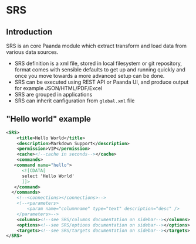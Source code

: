 # SRS

## Introduction

SRS is an core Paanda module  which extract transform and load data from various data sources.

- SRS definition is a xml file, stored in local filesystem or git repository,  format comes with sensible defaults to get up and running quickly and once you move towards a more advanced setup can be done.
- SRS can be executed using REST API or  Paanda UI,   and produce output for example JSON/HTML/PDF/Excel 
- SRS are grouped in applications
- SRS can inherit canfiguration from `global.xml` file

## "Hello world" example
 
``` xml
<SRS>
    <title>Hello World</title>
    <description>Markdown Support</description>
    <permission>VIP</permission>
    <cache><!--cache in seconds--></cache>
    <commands>
   <command name="hello">
      <![CDATA[
      select 'Hello World'
      ]]>
   </command>
  </commands>  
    <!--<connections></connections>-->
    <!--<parameters>
        <param name="columnname" type="text" description="desc" />
    </parameters>-->
    <columns><!--see SRS/columns documentation on sidebar--></columns>
    <options><!--see SRS/options documentation on sidebar--></options>
    <targets><!--see SRS/targets documentation on sidebar--></targets>
</SRS>

```

